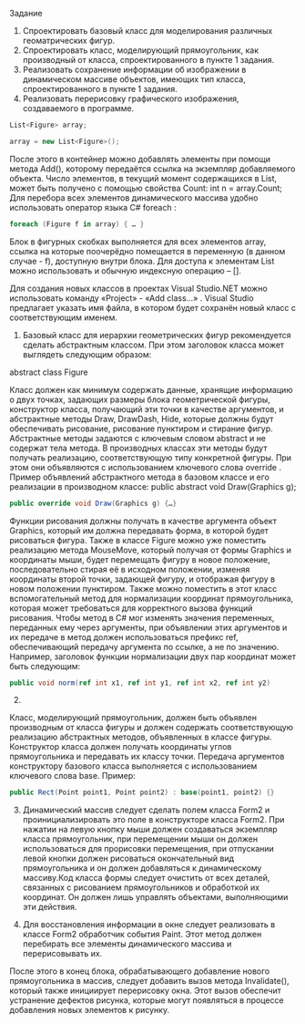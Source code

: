 Задание

1. Спроектировать базовый класс  для моделирования различных геоматрических фигур.
2. Спроектировать класс, моделирующий прямоугольник, как производный от класса, спроектированного в пункте 1 задания.
3. Реализовать сохранение информации об изображении в динамическом массиве объектов, имеющих тип класса, спроектированного в пункте 1 задания.
4. Реализовать перерисовку графического изображения, создаваемого в программе.

```c#
List<Figure> array;

array = new List<Figure>(); 

```

После этого в контейнер можно добавлять элементы при помощи метода Add(), которому передаётся ссылка на экземпляр добавляемого объекта.
Число элементов, в текущий момент содержащихся в List, может быть получено с помощью свойства Count: 
int  n =  array.Count;
Для перебора всех элементов динамического массива удобно использовать оператор языка C# foreach :

```c#
foreach (Figure f in array) { … }

```

Блок в фигурных скобках выполняется для всех элементов array, ссылка на которые поочерёдно помещается в переменную (в данном случае - f), доступную внутри блока. Для доступа к элементам List можно использовать и обычную индексную операцию – [].

Для создания новых классов в проектах Visual Studio.NET можно использовать  команду «Project» - «Add class…» . Visual Studio предлагает указать имя файла, в котором будет сохранён новый класс с соответствующим именем.

1.    Базовый класс для иерархии геометрических фигур рекомендуется сделать абстрактным классом. 
При этом заголовок класса может выглядеть следующим образом:

abstract class Figure

Класс должен как минимум содержать данные, хранящие информацию о двух точках, задающих размеры блока геометрической фигуры, конструктор класса, получающий эти точки в качестве аргументов, и  абстрактные  методы Draw, DrawDash, Hide, которые должны будут  обеспечивать рисование, рисование пунктиром и стирание фигур. Абстрактные методы задаются с ключевым словом abstract  и не содержат тела метода. В производных классах эти методы  будут получать реализацию, соответствующую типу конкретной фигуры. При этом они объявляются с использованием ключевого слова override . Пример объявлений абстрактного метода в базовом классе и его реализации в производном классе:
public abstract void Draw(Graphics g);

```c#
public override void Draw(Graphics g) {…}

```

 Функции рисования должны получать в качестве аргумента объект Graphics, который им должна передавать форма, в которой будет рисоваться фигура. 
Также в классе Figure можно уже поместить реализацию метода MouseMove, который получая от формы Graphics и координаты мыши, будет перемещать фигуру в новое положение, последовательно стирая её в исходном положении, изменяя координаты второй точки, задающей фигуру, и отображая фигуру в новом положении пунктиром.
 Также можно поместить в этот класс вспомогательный метод для нормализации координат прямоугольника, которая может требоваться для корректного вызова    функций рисования. Чтобы метод в C# мог изменять значения переменных, переданных ему через аргументы, при объявлении этих аргументов и их передаче в метод должен использоваться префикс ref, обеспечивающий передачу аргумента по ссылке, а не по значению. Например, заголовок функции нормализации двух пар координат может быть следующим:

```c#
public void norm(ref int x1, ref int y1, ref int x2, ref int y2) 

```

2. 
Класс, моделирующий прямоугольник, должен быть объявлен производным от класса фигуры и должен содержать соответствующую  реализацию абстрактных методов, объявленных в классе фигуры. Конструктор класса должен получать координаты углов прямоугольника и передавать их классу точки. Передача аргументов конструктору базового класса выполняется с использованием ключевого слова  base. Пример:

```c#
public Rect(Point point1, Point point2) : base(point1, point2) {}

```

3. Динамический массив следует сделать полем класса Form2 и проинициализировать это поле в конструкторе класса Form2.
При нажатии на левую кнопку мыши должен создаваться экземпляр класса прямоугольник, при перемещении мыши он должен использоваться для прорисовки перемещения,
при отпускании левой кнопки должен рисоваться окончательный вид прямоугольника и он должен добавляться к динамическому массиву.Код класса формы следует очистить от всех деталей,
связанных с рисованием прямоугольников и обработкой их координат.
Он должен лишь управлять объектами, выполняющими эти действия.
	
5.
      Для восстановления информации в окне следует реализовать в классе Form2 обработчик события Paint. Этот метод должен перебирать все элементы динамического массива и перерисовывать их.

После этого в конец блока, обрабатывающего добавление нового прямоугольника в массив, следует добавить вызов метода Invalidate(), который также инициирует перерисовку окна. Этот вызов обеспечит  устранение дефектов  рисунка, которые могут появляться в процессе добавления новых элементов к рисунку.


